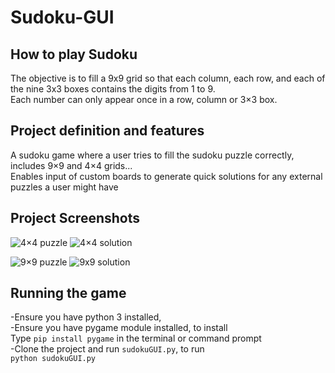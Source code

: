 # Sudoku-GUI
## How to play Sudoku
The objective is to fill a 9x9 grid so that each column, each row, and each of the nine 3x3 boxes contains the digits from 1 to 9.<br>
Each number can only appear once in a row, column or 3×3 box.

## Project definition and features
A sudoku game where a user tries to fill the sudoku puzzle correctly,<br>
includes 9×9 and 4×4 grids...<br>
Enables input of custom boards to generate quick solutions for any external puzzles a user might have

## Project Screenshots
![4×4 puzzle]()
![4×4 solution]()<br>

![9×9 puzzle]()
![9x9 solution]()

## Running the game
-Ensure you have python 3 installed,<br>
-Ensure you have pygame module installed, to install<br>
 Type `pip install pygame` in the terminal or command prompt<br>
-Clone the project and run `sudokuGUI.py`, to run<br>
`python sudokuGUI.py`
